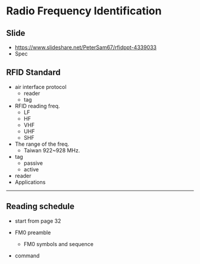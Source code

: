 # Radio Frequency Identification

## Slide

* https://www.slideshare.net/PeterSam67/rfidppt-4339033
* Spec

## RFID Standard

* air interface protocol
    * reader 
    * tag
* RFID reading freq. 
    * LF
    * HF
    * VHF
    * UHF
    * SHF
* The range of the freq. 
    * Taiwan 922~928 MHz.
* tag
    * passive 
    * active
* reader
* Applications
---
## Reading schedule

* start from page 32

* FM0 preamble
    * FM0 symbols and sequence
* command 

